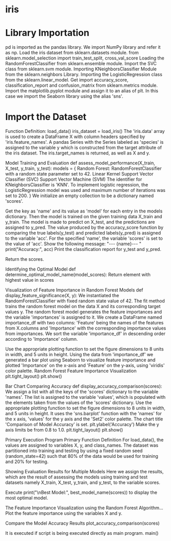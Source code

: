 # iris
# Library Importation
pd is imported as the pandas library.
We import NumPy library and refer it as np.
Load the iris dataset from sklearn.datasets module.
from sklearn.model_selection import train_test_split, cross_val_score
Loading the RandomForestClassifier from sklearn.ensemble module.
Import the SVC class from sklearn.svm module.
Importing KNeighborsClassifier Module from the sklearn.neighbors Library.
Importing the LogisticRegression class from the sklearn.linear_model.
Get import accuracy_score, classification_report and confusion_matrix from sklearn.metrics module.
Import the matplotlib.pyplot module and assign it to an alias of plt.
In this case we import the Seaborn library using the alias 'sns'.

# Import the Dataset
Function Definition: load_data()
iris_dataset = load_iris()
The 'iris.data' array is used to create a DataFrame X with column headers specified by 'iris.feature_names'.
A pandas Series with the Series labeled as 'species' is assigned to the variable y which is constructed from the target attribute of the iris dataset.
The iris.target_names is returned, as well as X and y.

Model Training and Evaluation
def assess_model_performance(X_train, X_test, y_train, y_test):
models = {
Random Forest: RandomForestClassifier with a random state parameter set to 42.
Linear Kernel Support Vector Classifier (SVC) Support Vector Machine (SVM)
The identifier for KNeighborsClassifier is 'KNN'.
To implement logistic regression, the LogisticRegression model was used and maximum number of iterations was set to 200.
    }
We initialize an empty collection to be a dictionary named 'scores'.

Get the key as 'name' and its value as 'model' for each entry in the models dictionary.
Then the model is trained on the given training data X_train and y_train.
The model is made to predict on X_test, and the predictions are assigned to y_pred.
The value produced by the accuracy_score function by comparing the true labels(y_test) and predicted labels(y_pred) is assigned to the variable 'acc'.
For the specified 'name', the variable 'scores' is set to the value of 'acc'.
Show the following message: "--- {name}--- "
print("Accuracy:", acc)
Print the classification report for y_test and y_pred.

Return the scores.

Identifying the Optimal Model
def determine_optimal_model_name(model_scores):
    Return element with highest value in scores

Visualization of Feature Importance in Random Forest Models
def display_feature_significance(X, y):
We instantiated the RandomForestClassifier with fixed random state value of 42.
The fit method trains the random forest model on the data X and its corresponding target values y.
The random forest model generates the feature importances and the variable 'importances' is assigned to it.
We create a DataFrame named importance_df with two columns: 'Feature' being the names of the features from X.columns and 'Importance' with the corresponding importance values from importances.
We sort the variable 'importance_df' in descending order according to 'Importance' column.

Use the appropriate plotting function to set the figure dimensions to 8 units in width, and 5 units in height.
Using the data from 'importance_df' we generated a bar plot using Seaborn to visualize feature importance and plotted 'Importance' on the x-axis and 'Feature' on the y-axis, using 'viridis' color palette.
Random Forest Feature Importance Visualization
    plt.tight_layout()
    plt.show()

Bar Chart Comparing Accuracy
def display_accuracy_comparison(scores):
We assign a list with all the keys of the 'scores' dictionary to the variable 'names'.
The list is assigned to the variable 'values', which is populated with the elements taken from the values of the 'scores' dictionary.
Use the appropriate plotting function to set the figure dimensions to 8 units in width, and 5 units in height.
It uses the 'sns.barplot' function with the 'names' for the x axis, 'values' for the y axis and the 'Set2' color palette.
The chart title 'Comparison of Model Accuracy' is set.
    plt.ylabel('Accuracy')
Make the y axis limits be from 0.8 to 1.0.
    plt.tight_layout()
    plt.show()

Primary Execution Program
Primary Function Definition
For load_data(), the values are assigned to variables X, y, and class_names.
The dataset was partitioned into training and testing by using a fixed random seed (random_state=42) such that 80% of the data would be used for training and 20% for testing.

Showing Evaluation Results for Multiple Models
Here we assign the results, which are the result of assessing the models using training and test datasets namely X_train, X_test, y_train, and y_test, to the variable scores.

Execute print("\nBest Model:", best_model_name(scores)) to display the most optimal model.

The Feature Importance Visualization using the Random Forest Algorithm...
Plot the feature importance using the variables X and y.

Compare the Model Accuracy Results
    plot_accuracy_comparison(scores)

It is executed if script is being executed directly as main program.
    main()
